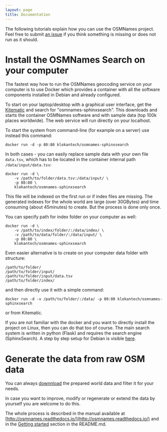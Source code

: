 ```yaml
---
layout: page
title: Documentation
---
```


The following tutorials explain how you can use the OSMNames project. Feel free to submit [an issue](https://github.com/osmnames/osmnames/issues) if you think something is missing or does not run as it should.

# Install the OSMNames Search on your computer

The fastest way how to run the OSMNames geocoding service on your computer is to use Docker which provides a container with all the software components installed in Debian and already configured.

To start on your laptop/desktop with a graphical user interface, get the [Kitematic](https://kitematic.com/) and search for "osmnames-sphinxsearch". This downloads and starts the container OSMNames software and with sample data (top 100k places worldwide). The web service will run directly on your localhost.

To start the system from command-line (for example on a server) use instead this command:

```
docker run -d -p 80:80 klokantech/osmnames-sphinxsearch
```

In both cases - you can easily replace sample data with your own file `data.tsv`, which has to be located in the container internal path `/data/input/data.tsv`:

```
docker run -d \
    -v /path/to/folder/data.tsv:/data/input/ \
    -p 80:80 \
    klokantech/osmnames-sphinxsearch
```

This file will be indexed on the first run or if index files are missing.
The generated indexes for the whole world are large (over 30GBytes) and time consuming (about 45minutes) to create. But the process is done only once.

You can specify path for index folder on your computer as well:

```
docker run -d \
    -v /path/to/index/folder/:/data/index/ \
    -v /path/to/data/folder/:/data/input/ \
    -p 80:80 \
    klokantech/osmnames-sphinxsearch
```

Even easier alternative is to create on your computer data folder with structure:

```
/path/to/folder/
/path/to/folder/input/
/path/to/folder/input/data.tsv
/path/to/folder/index/
```

and then directly use it with a simple command:
```
docker run -d -v /path/to/folder/:/data/ -p 80:80 klokantech/osmnames-sphinxsearch
```
or from Kitematic.

If you are not familiar with the docker and you want to directly install the project on Linux, then you can do that too of course.
The main search system is written in python (Flask) and requires the search engine (SphinxSearch). A step by step setup for Debian is visible [here](https://github.com/klokantech/osmnames-sphinxsearch/blob/master/Dockerfile).

# Generate the data from raw OSM data

You can always [downnload](http://osmnames.org/download/) the prepared world data and filter it for your needs.

In case you want to improve, modify or regenerate or extend the data by yourself you are welcome to do this.

The whole process is described in the manual available at [http://osmnames.readthedocs.io/](http://osmnames.readthedocs.io/) and in the [Getting started](https://github.com/OSMNames/OSMNames#get-started) section in the README.md.
